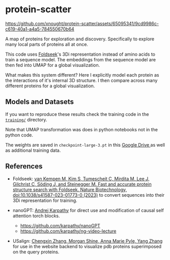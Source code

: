 # protein-scatter


https://github.com/xnought/protein-scatter/assets/65095341/9cd9986c-c619-40a1-a4a5-784550670b64


A map of proteins for exploration and discovery. Specifically to explore many local parts of proteins all at once. 

This code uses [Foldseek](https://github.com/steineggerlab/foldseek)'s 3Di representation instead of amino acids to train a sequence model. The embeddings from the sequence model are then fed into UMAP for a global visualization.

What makes this system different? Here I explicitly model each protein as the interactions of it's internal 3D structure. I then compare across many different proteins for a global visualization.

## Models and Datasets

If you want to reproduce these results check the training code in the [`training/`](./training/) directory.

Note that UMAP transformation was does in python notebooks not in the python code.

The weights are saved in `checkpoint-large-3.pt` in this [ Google Drive ](https://drive.google.com/drive/folders/1FerixS81_qof0QD-k-0PN3kUSt8oBWLK?usp=sharing) as well as additional training data.

## References

- Foldseek: [van Kempen M, Kim S, Tumescheit C, Mirdita M, Lee J, Gilchrist C, Söding J, and Steinegger M. Fast and accurate protein structure search with Foldseek. Nature Biotechnology, doi:10.1038/s41587-023-01773-0 (2023)](https://www.nature.com/articles/s41587-023-01773-0) to convert sequences into their 3Di representation for training.

- nanoGPT: [Andrej Karpathy](https://github.com/karpathy) for direct use and modification of causal self attention torch blocks.
	- https://github.com/karpathy/nanoGPT
 	- https://github.com/karpathy/ng-video-lecture

- USalign: [Chengxin Zhang, Morgan Shine, Anna Marie Pyle, Yang Zhang](https://github.com/pylelab/USalign) for use in the website backend to visualize pdb proteins superimposed on the query proteins.

